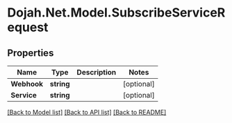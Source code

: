 # Dojah.Net.Model.SubscribeServiceRequest

## Properties

Name | Type | Description | Notes
------------ | ------------- | ------------- | -------------
**Webhook** | **string** |  | [optional] 
**Service** | **string** |  | [optional] 

[[Back to Model list]](../README.md#documentation-for-models) [[Back to API list]](../README.md#documentation-for-api-endpoints) [[Back to README]](../README.md)


